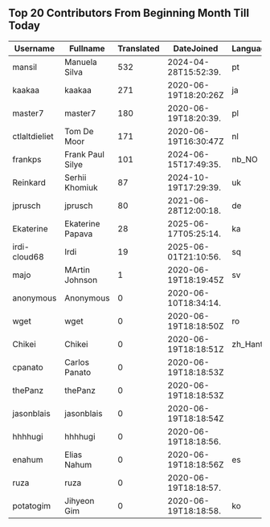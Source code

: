 ## Top 20 Contributors From Beginning Month Till Today ##
|Username|Fullname|Translated|DateJoined|Language|
|--------|--------|----------|----------|-------|
|mansil|Manuela Silva|532|2024-04-28T15:52:39.|pt|
|kaakaa|kaakaa|271|2020-06-19T18:20:26Z|ja|
|master7|master7|180|2020-06-19T18:20:39.|pl|
|ctlaltdieliet|Tom De Moor|171|2020-06-19T16:30:47Z|nl|
|frankps|Frank Paul Silye|101|2024-06-15T17:49:35.|nb_NO|
|Reinkard|Serhii Khomiuk|87|2024-10-19T17:29:39.|uk|
|jprusch|jprusch|80|2021-06-28T12:00:18.|de|
|Ekaterine|Ekaterine Papava|28|2025-06-17T05:25:14.|ka|
|irdi-cloud68|Irdi|19|2025-06-01T21:10:56.|sq|
|majo|MArtin Johnson|1|2020-06-19T18:19:45Z|sv|
|anonymous|Anonymous|0|2020-06-10T18:34:14.||
|wget|wget|0|2020-06-19T18:18:50Z|ro|
|Chikei|Chikei|0|2020-06-19T18:18:51Z|zh_Hant|
|cpanato|Carlos Panato|0|2020-06-19T18:18:53Z||
|thePanz|thePanz|0|2020-06-19T18:18:53Z||
|jasonblais|jasonblais|0|2020-06-19T18:18:54Z||
|hhhhugi|hhhhugi|0|2020-06-19T18:18:56.||
|enahum|Elias  Nahum|0|2020-06-19T18:18:56Z|es|
|ruza|ruza|0|2020-06-19T18:18:57.||
|potatogim|Jihyeon Gim|0|2020-06-19T18:18:58.|ko|

